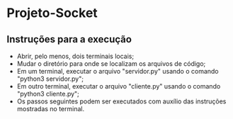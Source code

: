 # Projeto-Socket

## Instruções para a execução
- Abrir, pelo menos, dois terminais locais;
- Mudar o diretório para onde se localizam os arquivos de código;
- Em um terminal, executar o arquivo "servidor.py" usando o comando "python3 servidor.py";
- Em outro terminal, executar o arquivo "cliente.py" usando o comando "python3 cliente.py";
- Os passos seguintes podem ser executados com auxílio das instruções mostradas no terminal.
